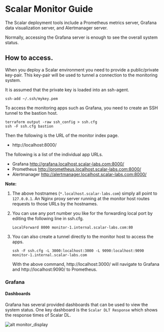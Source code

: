 # Scalar Monitor Guide
The Scalar deployment tools include a Prometheus metrics server, Grafana data visualization server, and Alertmanager server.

Normally, accessing the Grafana server is enough to see the overall system status.

## How to access.
When you deploy a Scalar environment you need to provide a public/private key-pair. This key-pair will be used to tunnel a connection to the monitoring system.

It is assumed that the private key is loaded into an ssh-agent.

```console
ssh-add ~/.ssh/mykey.pem
```

To access the monitoring apps such as Grafana, you need to create an SSH tunnel to the bastion host.

```console
terraform output -raw ssh_config > ssh.cfg
ssh -F ssh.cfg bastion
```

Then the following is the URL of the monitor index page.

* http://localhost:8000/

The following is a list of the individual app URLs.

* Grafana http://grafana.localhost.scalar-labs.com:8000/
* Prometheus http://prometheus.localhost.scalar-labs.com:8000/
* Alertmanager http://alertmanager.localhost.scalar-labs.com:8000/

**Note:**

1. The above hostnames (`*.localhost.scalar-labs.com`) simply all point to
   `127.0.0.1`. An Nginx proxy server running at the monitor host routes
   requests to those URLs by the hostnames.

2. You can use any port number you like for the forwarding local port by editing
   the following line in ssh.cfg.

    ```ssh config
    LocalForward 8000 monitor-1.internal.scalar-labs.com:80
    ```

3. You can also create a tunnel directly to the monitor host to access the apps.

    ```console
    ssh -F ssh.cfg -L 3000:localhost:3000 -L 9090:localhost:9090 monitor-1.internal.scalar-labs.com
    ```

    With the above command, http://localhost:3000/ will navigate to Grafana and
    http://localhost:9090/ to Prometheus.

### Grafana

#### Dashboards

Grafana has several provided dashboards that can be used to view the system status. One key dashboard is the `Scalar DLT Response` which shows the response times of Scalar DL.

![alt monitor_display](./images/monitor.png)
